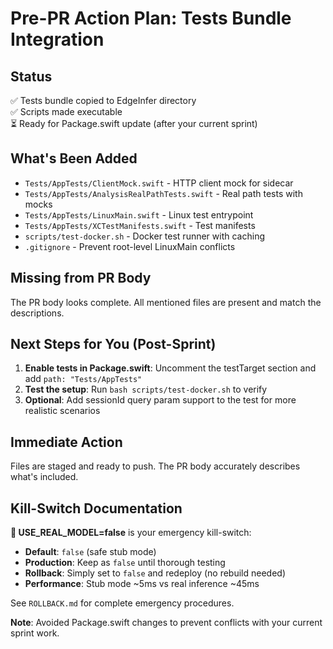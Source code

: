 # Pre-PR Action Plan: Tests Bundle Integration

## Status
✅ Tests bundle copied to EdgeInfer directory  
✅ Scripts made executable  
⏳ Ready for Package.swift update (after your current sprint)

## What's Been Added
- `Tests/AppTests/ClientMock.swift` - HTTP client mock for sidecar
- `Tests/AppTests/AnalysisRealPathTests.swift` - Real path tests with mocks
- `Tests/AppTests/LinuxMain.swift` - Linux test entrypoint
- `Tests/AppTests/XCTestManifests.swift` - Test manifests
- `scripts/test-docker.sh` - Docker test runner with caching
- `.gitignore` - Prevent root-level LinuxMain conflicts

## Missing from PR Body
The PR body looks complete. All mentioned files are present and match the descriptions.

## Next Steps for You (Post-Sprint)
1. **Enable tests in Package.swift**: Uncomment the testTarget section and add `path: "Tests/AppTests"`
2. **Test the setup**: Run `bash scripts/test-docker.sh` to verify
3. **Optional**: Add sessionId query param support to the test for more realistic scenarios

## Immediate Action
Files are staged and ready to push. The PR body accurately describes what's included.

## Kill-Switch Documentation

**🔴 USE_REAL_MODEL=false** is your emergency kill-switch:
- **Default**: `false` (safe stub mode)
- **Production**: Keep as `false` until thorough testing
- **Rollback**: Simply set to `false` and redeploy (no rebuild needed)
- **Performance**: Stub mode ~5ms vs real inference ~45ms

See `ROLLBACK.md` for complete emergency procedures.

**Note**: Avoided Package.swift changes to prevent conflicts with your current sprint work.